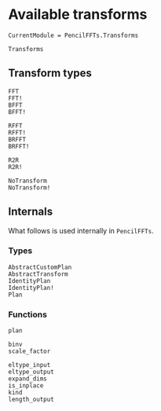 # Available transforms

```@meta
CurrentModule = PencilFFTs.Transforms
```

```@docs
Transforms
```

## Transform types

```@docs
FFT
FFT!
BFFT
BFFT!

RFFT
RFFT!
BRFFT
BRFFT!

R2R
R2R!

NoTransform
NoTransform!
```

## Internals

What follows is used internally in `PencilFFTs`.

### Types

```@docs
AbstractCustomPlan
AbstractTransform
IdentityPlan
IdentityPlan!
Plan
```

### Functions

```@docs
plan

binv
scale_factor

eltype_input
eltype_output
expand_dims
is_inplace
kind
length_output
```
